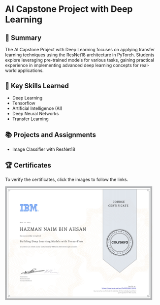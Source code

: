 # AI Capstone Project with Deep Learning

## 📑 Summary

The AI Capstone Project with Deep Learning focuses on applying transfer learning techniques using the ResNet18 architecture in PyTorch. Students explore leveraging pre-trained models for various tasks, gaining practical experience in implementing advanced deep learning concepts for real-world applications.

## 🔑 Key Skills Learned

-   Deep Learning
-   Tensorflow
-   Artificial Intelligence (AI)
-   Deep Neural Networks
-   Transfer Learning

## 📚 Projects and Assignments

- Image Classifier with ResNet18

## 🏆 Certificates

To verify the certificates, click the images to follow the links.

<p align="middle">

<a href="https://coursera.org/share/e070d0efd5250173d290059aecfcb754"><img src="https://github.com/HazmanNaim/IBM-AI-Engineering-Professional-Certificate/blob/main/05-Building%20Deep%20Learning%20Model%20with%20TensorFlow/Asset/Coursera%20JB9V9BKYSG2K.jpg" height="370"/></a>

</p>
